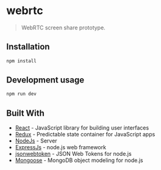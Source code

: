 # webrtc
> WebRTC screen share prototype.

## Installation

```sh
npm install
```

## Development usage

```sh
npm run dev
```

## Built With

* [React](https://github.com/facebook/react) - JavaScript library for building user interfaces
* [Redux](https://github.com/reduxjs/redux) - Predictable state container for JavaScript apps
* [NodeJs](https://github.com/nodejs/node) - Server
* [ExpressJs](https://github.com/expressjs/express) - node.js web framework
* [jsonwebtoken](https://github.com/auth0/node-jsonwebtoken) - JSON Web Tokens for node.js
* [Mongoose](https://github.com/Automattic/mongoose) - MongoDB object modeling for node.js
